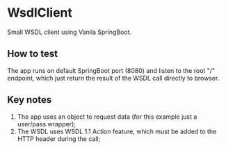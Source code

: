 # WsdlClient

Small WSDL client using Vanila SpringBoot.

## How to test

The app runs on default SpringBoot port (8080) and listen to the root "/" endpoint, which just return the result of the WSDL call directly to browser.

## Key notes
1. The app uses an object to request data (for this example just a user/pass wrapper);
2. The WSDL uses WSDL 1.1 Action feature, which must be added to the HTTP header during the call;
